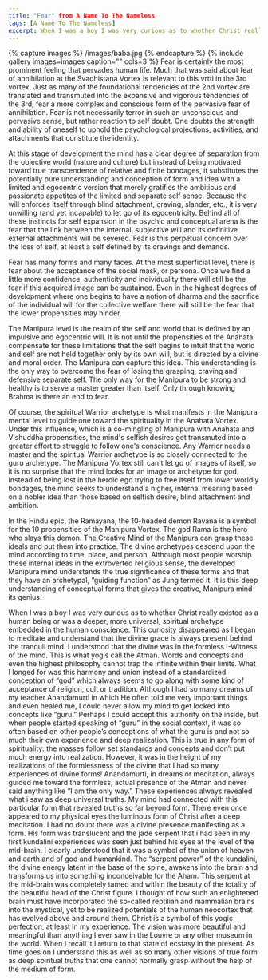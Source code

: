 ```yaml
---
title: "Fear" from A Name To The Nameless
tags: [A Name To The Nameless]
excerpt: When I was a boy I was very curious as to whether Christ really existed as a human being or was a deeper, more universal, spiritual archetype embedded in the human conscience. This curiosity disappeared as I began to meditate and understand that the divine grace is always present behind the tranquil mind. I understood that the divine was in the formless I-Witness of the mind. This is what yogis call the Atman. Words and concepts and even the highest philosophy cannot trap the infinite within their limits. What I longed for was this harmony and union instead of a standardized conception of “god” which always seems to go along with some kind of acceptance of religion, cult or tradition. Although I had so many dreams of my teacher Anandamurti in which He often told me very important things and even healed me, I could never allow my mind to get locked into concepts like “guru.” Perhaps I could accept this authority on the inside, but when people started speaking of “guru” in the social context, it was so often based on other people’s conceptions of what the guru is and not so much their own experience and deep realization.
---
```


{% capture images %}
	/images/baba.jpg
{% endcapture %}
{% include gallery images=images caption="" cols=3 %}
Fear is certainly the most prominent feeling that pervades human life. Much that was said about fear of annihilation at the Svadhistana Vortex is relevant to this vrtti in the 3rd vortex. Just as many of the foundational tendencies of the 2nd vortex are translated and transmuted into the expansive and vigorous tendencies of the 3rd,  fear a more complex and conscious form of the pervasive fear of annihilation. Fear is not necessarily terror in such an unconscious and pervasive sense, but rather reaction to self doubt.  One doubts the  strength and ability of oneself to uphold the psychological projections, activities, and attachments that constitute the identity.

At this stage of development the mind has a clear degree of separation from the objective world (nature and culture) but instead of being motivated toward true transcendence of relative and finite bondages, it substitutes the potentially pure understanding and conception of form and idea with a limited and egocentric version that merely gratifies the ambitious and passionate appetites of the limited and separate self sense. Because the will enforces itself through blind attachment, craving, slander, etc., it is very unwilling (and yet incapable) to let go of its egocentricity. Behind all of these instincts for self expansion in the psychic and conceptual arena is the fear that the link between the internal, subjective will and its definitive external attachments will be severed. Fear is this perpetual concern over the loss of self, at least a self defined by its cravings and demands.
	
Fear has many forms and many faces. At the most superficial level, there is fear about the acceptance of the social mask, or persona. Once we find a little more confidence, authenticity and individuality there will still be the fear if this acquired image can be sustained. Even in the highest degrees of development where one begins to have a notion of dharma and the sacrifice of the individual will for the collective welfare there will still be the fear that the lower propensities may hinder.
	
The Manipura level is the realm of the self and world that is defined by an impulsive and egocentric will. It is not until the propensities of the Anahata compensate for these limitations that the self begins to intuit that the world and self are not held together only by its own will, but is directed by a divine and moral order. The Manipura can capture this idea.  This understanding is the only way to overcome the fear of losing the grasping, craving and defensive separate self. The only way for the Manipura to be strong and healthy is to serve a master greater than itself. Only through knowing Brahma is there an end to fear.
	
Of course, the spiritual Warrior archetype is what manifests in the Manipura mental level to guide one toward the spirituality in the Anahata Vortex. Under this influence, which is a co-mingling of Manipura with Anahata and Vishuddha propensities, the mind's selfish desires get transmuted into a greater effort to struggle to follow one's conscience. Any Warrior needs a master and the spiritual Warrior archetype is so closely connected to the guru archetype. The Manipura Vortex still can't let go of images of itself, so it is no surprise that the mind looks for an image or archetype for god. Instead of being lost in the heroic ego trying to free itself from lower worldly bondages, the mind seeks to understand a higher, internal meaning based on a nobler idea than those based on selfish desire, blind attachment and ambition.
	
In the Hindu epic, the Ramayana, the 10-headed demon Ravana is a symbol for the 10 propensities of the Manipura Vortex. The god Rama is the hero who slays this demon. The Creative  Mind of the Manipura  can grasp these ideals and put them into practice. The divine archetypes descend upon the mind according to time, place, and person. Although most people worship these internal ideas in the extroverted religious sense, the developed Manipura mind understands the true significance of these forms and that they have an archetypal, “guiding function” as Jung termed it. It is this deep understanding of conceptual forms that gives the creative, Manipura mind its genius.
	
When I was a boy I was very curious as to whether Christ really existed as a human being or was a deeper, more universal, spiritual archetype embedded in the human conscience. This curiosity disappeared as I began to meditate and understand that the divine grace is always present behind the tranquil mind. I understood that the divine was in the formless I-Witness of the mind. This is what yogis call the Atman. Words and concepts and even the highest philosophy cannot trap the infinite within their limits. What I longed for was this harmony and union instead of a standardized conception of “god” which always seems to go along with some kind of acceptance of religion, cult or tradition. Although I had so many dreams of my teacher Anandamurti in which He often told me very important things and even healed me, I could never allow my mind to get locked into concepts like “guru.” Perhaps I could accept this authority on the inside, but when people started speaking of “guru” in the social context, it was so often based on other people’s conceptions of what the guru is and not so much their own experience and deep realization. This is true in any form of spirituality: the masses follow set standards and concepts and don’t put much energy into realization. However, it was in the height of my realizations of the formlessness of the divine that I had so many experiences of divine forms! Anandamurti, in dreams or meditation, always guided me toward the formless, actual presence of the Atman and never said anything like “I am the only way.” These experiences always revealed what i saw as deep universal truths. My mind had connected with this particular form that revealed truths so far beyond form. There even once appeared to my physical eyes the luminous form of Christ after a deep meditation. I had no doubt there was a divine presence manifesting as a form. His form was translucent and the jade serpent that i had seen in my first kundalini experiences was seen just behind his eyes at the level of the mid-brain. I clearly understood that it was a symbol of the union of heaven and earth and of god and humankind. The “serpent power” of the kundalini, the divine energy latent in the base of the spine, awakens into the brain and transforms us into something inconceivable for the Aham. This serpent at the mid-brain was completely tamed and within the beauty of the totality of the beautiful head of the Christ figure. I thought of how such an enlightened brain must have incorporated the so-called reptilian and mammalian brains into the mystical, yet to be realized potentials of the human neocortex that has evolved above and around them. Christ is a symbol of this yogic perfection, at least in my experience. The vision was more beautiful and meaningful than anything I ever saw in the Louvre or any other museum in the world. When I recall it I return to that state of ecstasy in the present. As time goes on I understand this as well as so many other visions of true form as deep spiritual truths that one cannot normally grasp without the help of the medium of form.
